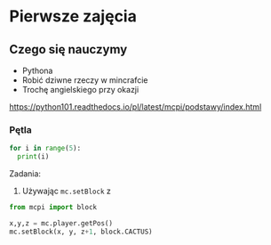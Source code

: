 # Pierwsze zajęcia

## Czego się nauczymy 
+ Pythona
+ Robić dziwne rzeczy w mincrafcie
+ Trochę angielskiego przy okazji

https://python101.readthedocs.io/pl/latest/mcpi/podstawy/index.html

### Pętla

```python
for i in range(5):
  print(i)
```

Zadania:
1. Używając `mc.setBlock` z

```python
from mcpi import block

x,y,z = mc.player.getPos()
mc.setBlock(x, y, z+1, block.CACTUS)
```

